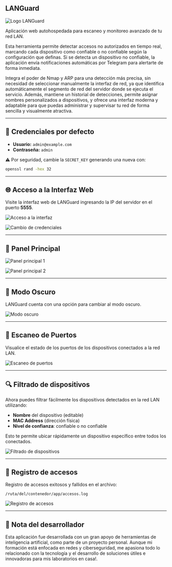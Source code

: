 ## LANGuard

![Logo LANGuard](https://github.com/user-attachments/assets/ccfb8364-edbd-457c-891c-6c8926a436a5)

Aplicación web autohospedada para escaneo y monitoreo avanzado de tu red LAN.

Esta herramienta permite detectar accesos no autorizados en tiempo real, marcando cada dispositivo como confiable o no confiable según la configuración que definas.
Si se detecta un dispositivo no confiable, la aplicación envía notificaciones automáticas por Telegram para alertarte de forma inmediata.

Integra el poder de Nmap y ARP para una detección más precisa, sin necesidad de seleccionar manualmente la interfaz de red, ya que identifica automáticamente el segmento de red del servidor donde se ejecuta el servicio.
Además, mantiene un historial de detecciones, permite asignar nombres personalizados a dispositivos, y ofrece una interfaz moderna y adaptable para que puedas administrar y supervisar tu red de forma sencilla y visualmente atractiva.

---

## 🔐 Credenciales por defecto

- **Usuario:** `admin@example.com`
- **Contraseña:** `admin`

⚠️ Por seguridad, cambie la `SECRET_KEY` generando una nueva con:

```bash
openssl rand -hex 32
```

---

## 🌐 Acceso a la Interfaz Web

Visite la interfaz web de LANGuard ingresando la IP del servidor en el puerto **5555**.

![Acceso a la interfaz](https://github.com/user-attachments/assets/887db6a3-177d-44c0-8db7-ce110dac4148)

![Cambio de credenciales](https://github.com/user-attachments/assets/09ab7175-e221-406c-bebe-19f4f0694cd1)

---

## 🧭 Panel Principal

![Panel principal 1](https://github.com/user-attachments/assets/be8f83f9-ffd9-40d3-afb7-6a5700a422a7)


![Panel principal 2](https://github.com/user-attachments/assets/032a21d1-6e39-44cf-99de-7222398a67db)


---

## 🌙 Modo Oscuro

LANGuard cuenta con una opción para cambiar al modo oscuro.

![Modo oscuro](https://github.com/user-attachments/assets/5c3ab79f-b25e-4f2a-937f-d195000c0a3b)


---

## 🧪 Escaneo de Puertos

Visualice el estado de los puertos de los dispositivos conectados a la red LAN.

![Escaneo de puertos](https://github.com/user-attachments/assets/02c27dc7-8421-4b56-9c72-e2932a245cbd)


---

## 🔍 Filtrado de dispositivos

Ahora puedes filtrar fácilmente los dispositivos detectados en la red LAN utilizando:

- **Nombre** del dispositivo (editable)
- **MAC Address** (dirección física)
- **Nivel de confianza**: confiable o no confiable

Esto te permite ubicar rápidamente un dispositivo específico entre todos los conectados.

![Filtrado de dispositivos](https://github.com/user-attachments/assets/6d205630-18b0-4663-b87a-b38f1ec66472)

---

## 📝 Registro de accesos

Registro de accesos exitosos y fallidos en el archivo:

```
/ruta/del/contenedor/app/accesos.log
```

![Registro de accesos](https://github.com/user-attachments/assets/516e38d1-7ff7-4d5e-adee-a01ce55b9da8)


---

## 🤖 Nota del desarrollador
Esta aplicación fue desarrollada con un gran apoyo de herramientas de inteligencia artificial, como parte de un proyecto personal.
Aunque mi formación está enfocada en redes y ciberseguridad, me apasiona todo lo relacionado con la tecnología y el desarrollo de soluciones útiles e innovadoras para mis laboratorios en casa!.



